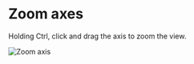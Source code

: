 # Zoom axes

Holding Ctrl, click and drag the axis to zoom the view.

![Zoom axis](https://github.com/user-attachments/assets/421ecd6b-ec04-49f8-b8e9-77b74dd21794)
